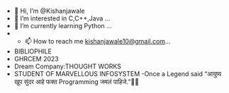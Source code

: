 - 👋 Hi, I’m @Kishanjawale
- 👀 I’m interested in  C,C++,Java ...
- 🌱 I’m currently learning Python ...
- - 📫 How to reach me kishanjawale10@gmail.com...
- BIBLIOPHILE 
- GHRCEM 2023
- Dream Company:THOUGHT WORKS
- STUDENT OF MARVELLOUS INFOSYSTEM 
-Once a Legend said “आयुष्य खूप सुंदर आहे फक्त Programming जमलं पाहिजे.”👨‍💻
